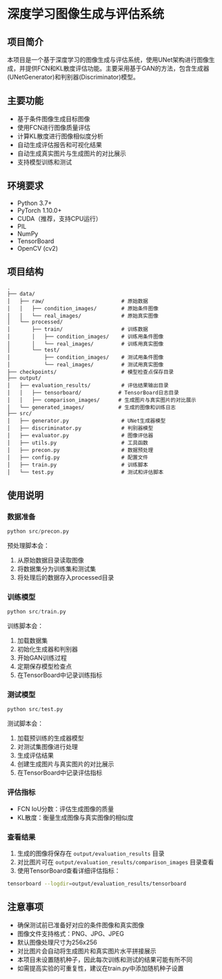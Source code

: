 # 深度学习图像生成与评估系统

## 项目简介
本项目是一个基于深度学习的图像生成与评估系统，使用UNet架构进行图像生成，并提供FCN和KL散度评估功能。主要采用基于GAN的方法，包含生成器(UNetGenerator)和判别器(Discriminator)模型。

## 主要功能
- 基于条件图像生成目标图像
- 使用FCN进行图像质量评估
- 计算KL散度进行图像相似度分析
- 自动生成评估报告和可视化结果
- 自动生成真实图片与生成图片的对比展示
- 支持模型训练和测试

## 环境要求
- Python 3.7+
- PyTorch 1.10.0+
- CUDA（推荐，支持CPU运行）
- PIL
- NumPy
- TensorBoard
- OpenCV (cv2)

## 项目结构
```
.
├── data/
│   ├── raw/                         # 原始数据
│   │   ├── condition_images/        # 原始条件图像
│   │   └── real_images/             # 原始真实图像
│   └── processed/
│       ├── train/                   # 训练数据
│       │   ├── condition_images/    # 训练用条件图像
│       │   └── real_images/         # 训练用真实图像
│       └── test/
│           ├── condition_images/    # 测试用条件图像
│           └── real_images/         # 测试用真实图像
├── checkpoints/                     # 模型检查点保存目录
├── output/
│   ├── evaluation_results/          # 评估结果输出目录
│   │   ├── tensorboard/            # TensorBoard日志目录
│   │   ├── comparison_images/      # 生成图片与真实图片的对比展示
│   └── generated_images/           # 生成的图像和训练日志
├── src/
│   ├── generator.py                 # UNet生成器模型
│   ├── discriminator.py             # 判别器模型
│   ├── evaluator.py                 # 图像评估器
│   ├── utils.py                     # 工具函数
│   ├── precon.py                    # 数据预处理
│   ├── config.py                    # 配置文件
│   ├── train.py                     # 训练脚本
│   └── test.py                      # 测试和评估脚本
```

## 使用说明

### 数据准备
```python
python src/precon.py
```
预处理脚本会：
1. 从原始数据目录读取图像
2. 将数据集分为训练集和测试集
3. 将处理后的数据存入processed目录

### 训练模型
```python
python src/train.py
```
训练脚本会：
1. 加载数据集
2. 初始化生成器和判别器
3. 开始GAN训练过程
4. 定期保存模型检查点
5. 在TensorBoard中记录训练指标

### 测试模型
```python
python src/test.py
```
测试脚本会：
1. 加载预训练的生成器模型
2. 对测试集图像进行处理
3. 生成评估结果
4. 创建生成图片与真实图片的对比展示
5. 在TensorBoard中记录评估指标

### 评估指标
- FCN IoU分数：评估生成图像的质量
- KL散度：衡量生成图像与真实图像的相似度

### 查看结果
1. 生成的图像将保存在 `output/evaluation_results` 目录
2. 对比图片可在 `output/evaluation_results/comparison_images` 目录查看
3. 使用TensorBoard查看详细评估指标：
```bash
tensorboard --logdir=output/evaluation_results/tensorboard
```

## 注意事项
- 确保测试前已准备好对应的条件图像和真实图像
- 图像文件支持格式：PNG、JPG、JPEG
- 默认图像处理尺寸为256x256
- 对比图片会自动将生成图片和真实图片水平拼接展示
- 本项目未设置随机种子，因此每次训练和测试的结果可能有所不同
- 如需提高实验的可重复性，建议在train.py中添加随机种子设置 